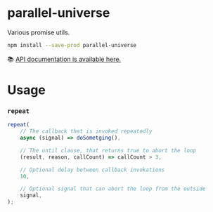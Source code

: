 # parallel-universe

Various promise utils.

```sh
npm install --save-prod parallel-universe
```

📚 [API documentation is available here.](https://smikhalevski.github.io/parallel-universe/)

# Usage

### `repeat`

```ts
repeat(
    // The callback that is invoked repeatedly
    async (signal) => doSometging(),

    // The until clause, that returns true to abort the loop
    (result, reason, callCount) => callCount > 3,

    // Optional delay between callback invokations
    10,

    // Optional signal that can abort the loop from the outside
    signal,
);
```
